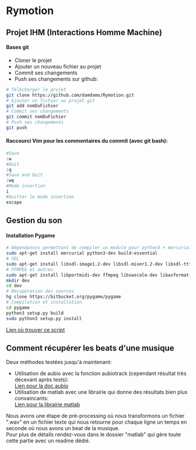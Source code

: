 # Rymotion

## Projet IHM (Interactions Homme Machine)

#### Bases git  

-  Cloner le projet
-  Ajouter un nouveau fichier au projet
-  Commit ses changements
-  Push ses changements sur github:

```bash
# Télécharger le projet
git clone https://github.com/damdamo/Rymotion.git
# Ajouter un fichier au projet git
git add nomDuFichier
# Commit ses changements
git commit nomDuFichier
# Push ses changements
git push
```

#### Raccourci Vim pour les commentaires du commit (avec git bash):
```bash
#Save
:w
#Quit
:q
#Save and Quit
:wq
#Mode insertion
i
#Quitter le mode insertion
escape
```


## Gestion du son

#### Installation Pygame

```bash
# Dépendances permettant de compiler un module pour python3 + mercurial pour cloner le repo
sudo apt-get install mercurial python3-dev build-essential
# SDL
sudo apt-get install libsdl-image1.2-dev libsdl-mixer1.2-dev libsdl-ttf2.0-dev libsdl1.2-dev
# FFMPEG et autres
sudo apt-get install libportmidi-dev ffmpeg libswscale-dev libavformat-dev libavcodec-dev libsmpeg-dev
mkdir dev
cd dev
# Récupération des sources
hg clone https://bitbucket.org/pygame/pygame
# Compilation et installation
cd pygame
python3 setup.py build
sudo python3 setup.py install
```

[Lien où trouver ce script](https://openclassrooms.com/forum/sujet/pygame-pour-python-3-3-sous-ubuntu-12-10)

## Comment récupérer les beats d'une musique

Deux méthodes testées jusqu'à maintenant:  

-  Utilisation de aubio avec la fonction aubiotrack (cependant résultat très décevant après tests):  
[Lien pour la doc aubio](https://github.com/aubio/aubio)
-  Utilisation de matlab avec une librairie qui donne des résultats bien plus convaincants:  
[Lien pour la librairie matlab](http://labrosa.ee.columbia.edu/projects/coversongs/)

Nous avons une étape de pré-processing où nous transformons un fichier ".wav" en un fichier texte qui nous retourne pour chaque ligne un temps en seconde où nous avons un beat de la musique.  
Pour plus de détails rendez-vous dans le dossier "matlab" qui gère toute cette partie avec un readme dédié.
